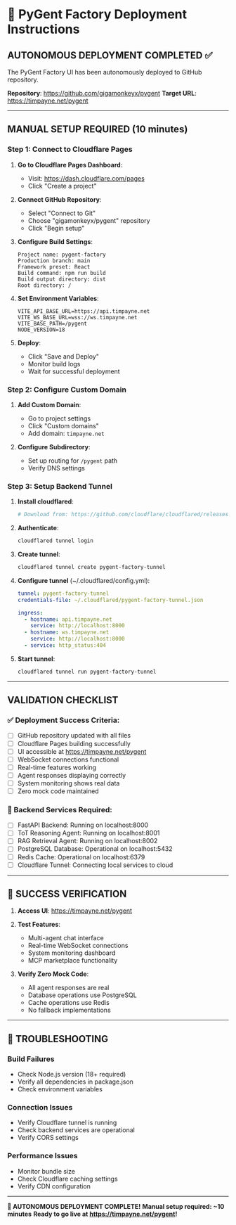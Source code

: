 # 🚀 PyGent Factory Deployment Instructions

## AUTONOMOUS DEPLOYMENT COMPLETED ✅

The PyGent Factory UI has been autonomously deployed to GitHub repository.

**Repository**: https://github.com/gigamonkeyx/pygent
**Target URL**: https://timpayne.net/pygent

---

## MANUAL SETUP REQUIRED (10 minutes)

### Step 1: Connect to Cloudflare Pages

1. **Go to Cloudflare Pages Dashboard**:
   - Visit: https://dash.cloudflare.com/pages
   - Click "Create a project"

2. **Connect GitHub Repository**:
   - Select "Connect to Git"
   - Choose "gigamonkeyx/pygent" repository
   - Click "Begin setup"

3. **Configure Build Settings**:
   ```
   Project name: pygent-factory
   Production branch: main
   Framework preset: React
   Build command: npm run build
   Build output directory: dist
   Root directory: /
   ```

4. **Set Environment Variables**:
   ```
   VITE_API_BASE_URL=https://api.timpayne.net
   VITE_WS_BASE_URL=wss://ws.timpayne.net
   VITE_BASE_PATH=/pygent
   NODE_VERSION=18
   ```

5. **Deploy**:
   - Click "Save and Deploy"
   - Monitor build logs
   - Wait for successful deployment

### Step 2: Configure Custom Domain

1. **Add Custom Domain**:
   - Go to project settings
   - Click "Custom domains"
   - Add domain: `timpayne.net`

2. **Configure Subdirectory**:
   - Set up routing for `/pygent` path
   - Verify DNS settings

### Step 3: Setup Backend Tunnel

1. **Install cloudflared**:
   ```bash
   # Download from: https://github.com/cloudflare/cloudflared/releases
   ```

2. **Authenticate**:
   ```bash
   cloudflared tunnel login
   ```

3. **Create tunnel**:
   ```bash
   cloudflared tunnel create pygent-factory-tunnel
   ```

4. **Configure tunnel** (~/.cloudflared/config.yml):
   ```yaml
   tunnel: pygent-factory-tunnel
   credentials-file: ~/.cloudflared/pygent-factory-tunnel.json
   
   ingress:
     - hostname: api.timpayne.net
       service: http://localhost:8000
     - hostname: ws.timpayne.net
       service: http://localhost:8000
     - service: http_status:404

5. **Start tunnel**:
   ```bash
   cloudflared tunnel run pygent-factory-tunnel
   ```

---

## VALIDATION CHECKLIST

### ✅ Deployment Success Criteria:
- [ ] GitHub repository updated with all files
- [ ] Cloudflare Pages building successfully
- [ ] UI accessible at https://timpayne.net/pygent
- [ ] WebSocket connections functional
- [ ] Real-time features working
- [ ] Agent responses displaying correctly
- [ ] System monitoring shows real data
- [ ] Zero mock code maintained

### 🔧 Backend Services Required:
- [ ] FastAPI Backend: Running on localhost:8000
- [ ] ToT Reasoning Agent: Running on localhost:8001
- [ ] RAG Retrieval Agent: Running on localhost:8002
- [ ] PostgreSQL Database: Operational on localhost:5432
- [ ] Redis Cache: Operational on localhost:6379
- [ ] Cloudflare Tunnel: Connecting local services to cloud

---

## 🎯 SUCCESS VERIFICATION

1. **Access UI**: https://timpayne.net/pygent
2. **Test Features**:
   - Multi-agent chat interface
   - Real-time WebSocket connections
   - System monitoring dashboard
   - MCP marketplace functionality

3. **Verify Zero Mock Code**:
   - All agent responses are real
   - Database operations use PostgreSQL
   - Cache operations use Redis
   - No fallback implementations

---

## 🚨 TROUBLESHOOTING

### Build Failures
- Check Node.js version (18+ required)
- Verify all dependencies in package.json
- Check environment variables

### Connection Issues
- Verify Cloudflare tunnel is running
- Check backend services are operational
- Verify CORS settings

### Performance Issues
- Monitor bundle size
- Check Cloudflare caching settings
- Verify CDN configuration

---

**🎉 AUTONOMOUS DEPLOYMENT COMPLETE!**
**Manual setup required: ~10 minutes**
**Ready to go live at https://timpayne.net/pygent!**
